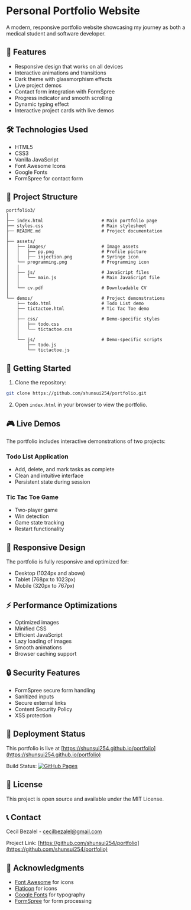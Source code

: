 # Personal Portfolio Website

A modern, responsive portfolio website showcasing my journey as both a medical student and software developer.

## 🚀 Features

- Responsive design that works on all devices
- Interactive animations and transitions
- Dark theme with glassmorphism effects
- Live project demos
- Contact form integration with FormSpree
- Progress indicator and smooth scrolling
- Dynamic typing effect
- Interactive project cards with live demos

## 🛠️ Technologies Used

- HTML5
- CSS3
- Vanilla JavaScript
- Font Awesome Icons
- Google Fonts
- FormSpree for contact form

## 📁 Project Structure

```
portfolio3/
│
├── index.html                      # Main portfolio page
├── styles.css                      # Main stylesheet
├── README.md                       # Project documentation
│
├── assets/
│   ├── images/                     # Image assets
│   │   ├── pp.png                  # Profile picture
│   │   ├── injection.png           # Syringe icon
│   └── programming.png             # Programming icon
│   │
│   ├── js/                         # JavaScript files
│   │   └── main.js                 # Main JavaScript file
│   │
│   └── cv.pdf                      # Downloadable CV
│
└── demos/                          # Project demonstrations
    ├── todo.html                   # Todo List demo
    ├── tictactoe.html              # Tic Tac Toe demo
    │
    ├── css/                        # Demo-specific styles
    │   ├── todo.css
    │   └── tictactoe.css
    │
    └── js/                         # Demo-specific scripts
        ├── todo.js
        └── tictactoe.js
```

## 🚀 Getting Started

1. Clone the repository:
```bash
git clone https://github.com/shunsui254/portfolio.git
```

2. Open `index.html` in your browser to view the portfolio.

## 🎮 Live Demos

The portfolio includes interactive demonstrations of two projects:

### Todo List Application
- Add, delete, and mark tasks as complete
- Clean and intuitive interface
- Persistent state during session

### Tic Tac Toe Game
- Two-player game
- Win detection
- Game state tracking
- Restart functionality

## 📱 Responsive Design

The portfolio is fully responsive and optimized for:
- Desktop (1024px and above)
- Tablet (768px to 1023px)
- Mobile (320px to 767px)

## ⚡ Performance Optimizations

- Optimized images
- Minified CSS
- Efficient JavaScript
- Lazy loading of images
- Smooth animations
- Browser caching support

## 🔒 Security Features

- FormSpree secure form handling
- Sanitized inputs
- Secure external links
- Content Security Policy
- XSS protection


## 🚀 Deployment Status

This portfolio is live at [https://shunsui254.github.io/portfolio](https://shunsui254.github.io/portfolio)


Build Status: [![GitHub Pages](https://img.shields.io/github/deployments/shunsui254/portfolio/github-pages?label=GitHub%20Pages&logo=github)](https://github.com/shunsui254/portfolio/deployments)


## 📄 License

This project is open source and available under the MIT License.

## 📞 Contact

Cecil Bezalel - [cecilbezalel@gmail.com](mailto:cecilbezalel@gmail.com)

Project Link: [https://github.com/shunsui254/portfolio](https://github.com/shunsui254/portfolio)

## 🙏 Acknowledgments

- [Font Awesome](https://fontawesome.com/) for icons
- [Flaticon](https://www.flaticon.com/) for icons
- [Google Fonts](https://fonts.google.com/) for typography
- [FormSpree](https://formspree.io/) for form processing
